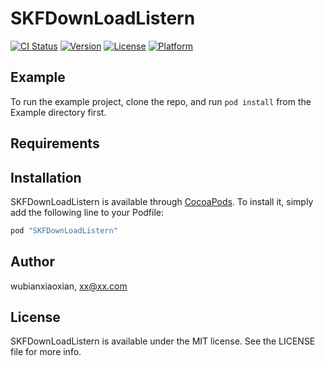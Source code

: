# SKFDownLoadListern

[![CI Status](http://img.shields.io/travis/wubianxiaoxian/SKFDownLoadListern.svg?style=flat)](https://travis-ci.org/wubianxiaoxian/SKFDownLoadListern)
[![Version](https://img.shields.io/cocoapods/v/SKFDownLoadListern.svg?style=flat)](http://cocoapods.org/pods/SKFDownLoadListern)
[![License](https://img.shields.io/cocoapods/l/SKFDownLoadListern.svg?style=flat)](http://cocoapods.org/pods/SKFDownLoadListern)
[![Platform](https://img.shields.io/cocoapods/p/SKFDownLoadListern.svg?style=flat)](http://cocoapods.org/pods/SKFDownLoadListern)

## Example

To run the example project, clone the repo, and run `pod install` from the Example directory first.

## Requirements

## Installation

SKFDownLoadListern is available through [CocoaPods](http://cocoapods.org). To install
it, simply add the following line to your Podfile:

```ruby
pod "SKFDownLoadListern"
```

## Author

wubianxiaoxian, xx@xx.com

## License

SKFDownLoadListern is available under the MIT license. See the LICENSE file for more info.
